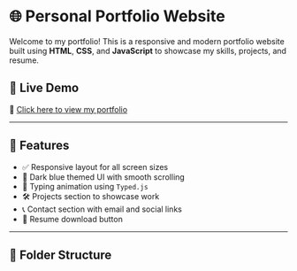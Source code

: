 # 🌐 Personal Portfolio Website

Welcome to my portfolio! This is a responsive and modern portfolio website built using **HTML**, **CSS**, and **JavaScript** to showcase my skills, projects, and resume.

## 🚀 Live Demo

🔗 [Click here to view my portfolio](https://sujal13-commits.github.io/PRODIGY_WD_04/)  

---

## 📌 Features

- ✅ Responsive layout for all screen sizes
- 🎨 Dark blue themed UI with smooth scrolling
- 🧠 Typing animation using `Typed.js`
- 🛠️ Projects section to showcase work
- 📞 Contact section with email and social links
- 🧾 Resume download button

---

## 📁 Folder Structure

